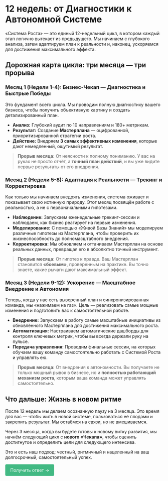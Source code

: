 # 12 недель: от Диагностики к Автономной Системе

«Система Роста» — это единый 12-недельный цикл, в котором каждый этап логично вытекает из предыдущего. Мы начинаем с глубокого анализа, затем адаптируем план к реальности и, наконец, ускоряемся для достижения максимального эффекта.

## Дорожная карта цикла: три месяца — три прорыва

### Месяц 1 (Недели 1-4): **Бизнес-Чекап — Диагностика и Быстрые Победы**

Это фундамент всего цикла. Мы проводим полную диагностику вашего бизнеса, чтобы получить объективную картину и создать детализированный план.

*   **Анализ:** Глубокий аудит по 10 направлениям и 180+ метрикам.
*   **Результат:** Создание **Мастерплана** — оцифрованной, приоритизированной стратегии роста.
*   **Действие:** Внедряем **3 самых эффективных изменения**, которые дают немедленный, ощутимый результат.

> **Прорыв месяца:** От неясности к полному пониманию. У вас на руках не просто отчёт, а **точный план действий**, и вы уже видите первые результаты от его внедрения.

### Месяц 2 (Недели 5-8): **Адаптация к Реальности — Трекинг и Корректировка**

Как только мы начинаем внедрять изменения, система оживает и показывает свою истинную природу. Этот месяц посвящён работе с реальностью, а не с первоначальными гипотезами.

*   **Наблюдение:** Запускаем еженедельные трекинг-сессии и наблюдаем, как бизнес реагирует на первые изменения.
*   **Моделирование:** С помощью «Живой Базы Знаний» мы моделируем различные гипотезы из Мастерплана, чтобы проверить их жизнеспособность до полномасштабного внедрения.
*   **Корректировка:** Мы обновляем и оттачиваем Мастерплан на основе реальных данных, превращая его в абсолютно точный инструмент.

> **Прорыв месяца:** От гипотез к правде. Ваш Мастерплан становится **«боевым»**, проверенным на практике. Вы точно знаете, какие рычаги дают максимальный эффект.

### Месяц 3 (Недели 9-12): **Ускорение — Масштабное Внедрение и Автономия**

Теперь, когда у нас есть выверенный план и синхронизированная команда, мы «нажимаем на газ». Цель — реализовать самые мощные изменения и подготовить вас к самостоятельной работе.

*   **Внедрение:** Запускаем в работу самые масштабные инициативы из обновлённого Мастерплана для достижения максимального роста.
*   **Автоматизация:** Настраиваем автоматические дашборды для контроля ключевых метрик, чтобы вы всегда держали руку на пульсе.
*   **Передача управления:** Проводим финальные сессии, на которых обучаем вашу команду самостоятельно работать с Системой Роста и управлять ею.

> **Прорыв месяца:** От внедрения к автономности. Вы получаете не только мощный рывок в бизнесе, но и **полностью работающий механизм роста**, которым ваша команда может управлять самостоятельно.

## Что дальше: Жизнь в новом ритме

После 12 недель мы делаем осознанную паузу на 3 месяца. Это время для вас — чтобы жить в новой системе, пользоваться её плодами и закрепить результат. Мы остаёмся на связи, но не вмешиваемся.

Через 3 месяца, когда вы будете готовы к новому витку развития, мы начнём следующий цикл с **нового «Чекапа»**, чтобы оценить достигнутое и определить цели для следующего интенсива.

Это и есть наш подход: честный, ритмичный и нацеленный на ваш долгосрочный, самостоятельный успех. <br>

<div class="specs-button">
  <a href="/apply">Получить ответ →</a>
</div>

<style>
.specs-button a {
  display: inline-block;
  padding: 8px 16px;
  background-color: #42b983;
  color: white !important;
  text-decoration: none !important;
  border-radius: 4px;
  font-family: inherit;
  border: none;
  cursor: pointer;
  transition: background 0.2s;
  /* Новые важные свойства */
  -webkit-user-select: none;
  user-select: none;
  line-height: 1.5;
}

.specs-button a:hover {
  background-color: #33a06f;
  transform: translateY(-1px); /* Эффект нажатия */
}
</style>
